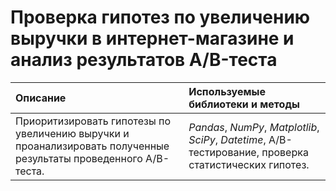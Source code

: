 # Проверка гипотез по увеличению выручки в интернет-магазине и анализ результатов A/B-теста


Описание | Используемые библиотеки и методы | 
 :---------------------- | :---------------------- |
Приоритизировать гипотезы по увеличению выручки и проанализировать полученные результаты проведенного A/B-теста.| *Pandas*, *NumPy*, *Matplotlib*, *SciPy*, *Datetime*, A/B-тестирование, проверка статистических гипотез.  |
